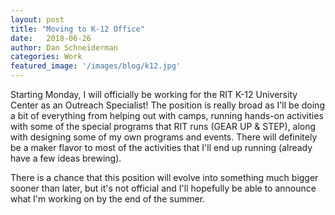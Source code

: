 ```yaml
---
layout: post
title: "Moving to K-12 Office"
date:   2018-06-26
author: Dan Schneiderman
categories: Work
featured_image: '/images/blog/k12.jpg'
---
```


Starting Monday, I will officially be working for the RIT K-12 University Center as an Outreach Specialist! The position is really broad as I'll be doing a bit of everything from helping out with camps, running hands-on activities with some of the special programs that RIT runs (GEAR UP & STEP), along with designing some of my own programs and events. There will definitely be a maker flavor to most of the activities that I'll end up running (already have a few ideas brewing).

There is a chance that this position will evolve into something much bigger sooner than later, but it's not official and I'll hopefully be able to announce what I'm working on by the end of the summer.